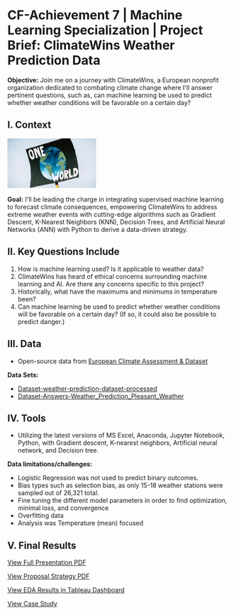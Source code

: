 # CF-Achievement 7 | Machine Learning Specialization | Project Brief: ClimateWins Weather Prediction Data 
**Objective:** Join me on a journey with ClimateWins, a European nonprofit organization dedicated to combating climate change where I'll answer pertinent questions, such as, can machine learning be used to predict whether weather conditions will be favorable on a certain day?


## I. Context
<img width="200" alt="climatewins cover image" src="https://github.com/kgdatatech/climatewins-ml/blob/main/04%20Analysis/Visualizations/climatewins-project-cover.png">

**Goal:** I'll be leading the charge in integrating supervised machine learning to forecast climate consequences, empowering ClimateWins to address extreme weather events with cutting-edge algorithms such as Gradient Descent, K-Nearest Neighbors (KNN), Decision Trees, and Artificial Neural Networks (ANN) with Python to derive a data-driven strategy.

## II. Key Questions Include
1. How is machine learning used? Is it applicable to weather data?
2. ClimateWins has heard of ethical concerns surrounding machine learning and AI. Are there any concerns specific to this project?
3. Historically, what have the maximums and minimums in temperature been?
4. Can machine learning be used to predict whether weather conditions will be favorable on a certain day? (If so, it could also be possible to predict danger.)

## III. Data
- Open-source data from [European Climate Assessment & Dataset](https://www.ecad.eu/)

**Data Sets:**
- [Dataset-weather-prediction-dataset-processed](https://s3.amazonaws.com/coach-courses-us/public/courses/da-spec-ml/Scripts/A1/Dataset-weather-prediction-dataset-processed.csv)
- [Dataset-Answers-Weather_Prediction_Pleasant_Weather](https://images.careerfoundry.com/public/courses/da-spec-ml/Scripts/A1/Dataset-Answers-Weather_Prediction_Pleasant_Weather.csv)

## IV. Tools
- Utilizing the latest versions of MS Excel, Anaconda, Jupyter Notebook, Python, with Gradient descent, K-nearest neighbors, Artificial neural network, and Decision tree.

**Data limitations/challenges:**
- Logistic Regression was not used to predict binary outcomes.
- Bias types such as selection bias, as only 15-18 weather stations were sampled out of 26,321 total.
- Fine tuning the different model parameters in order to find optimization, minimal loss, and convergence
- Overfitting data
- Analysis was Temperature (mean) focused

## V. Final Results

  [View Full Presentation PDF](https://github.com/kgdatatech/climatewins-ml/blob/main/05%20Sent%20to%20Client/climatewins-presentations-ml.pdf)

  [View Proposal Strategy PDF](https://github.com/kgdatatech/climatewins-ml/blob/main/05%20Sent%20to%20Client/climatewins-proposal-strategy.pdf)

  [View EDA Results in Tableau Dashboard](https://public.tableau.com/app/profile/keanu.g7625/viz/ClimateWinsHypothesesValidationThroughEDA/HypothesesDashboard)

  [View Case Study](https://kgdatatech.github.io/portfolio/case-study.html)
